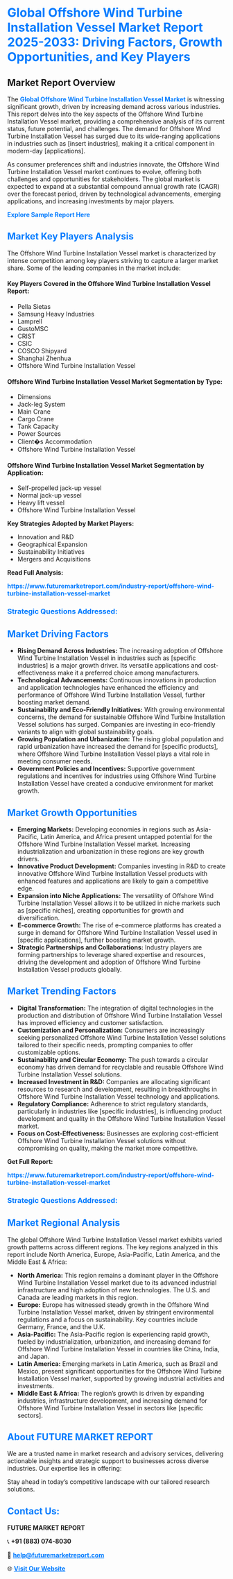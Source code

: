 <h1 style="color: #007BFF;">Global Offshore Wind Turbine Installation Vessel Market Report 2025-2033: Driving Factors, Growth Opportunities, and Key Players</h1>

<section id="overview">
<h2>Market Report Overview</h2>
<p>The <a href="https://www.futuremarketreport.com/industry-report/offshore-wind-turbine-installation-vessel-market" style="color: #007BFF; text-decoration: none;"><strong>Global Offshore Wind Turbine Installation Vessel Market</strong></a> is witnessing significant growth, driven by increasing demand across various industries. This report delves into the key aspects of the Offshore Wind Turbine Installation Vessel market, providing a comprehensive analysis of its current status, future potential, and challenges. The demand for Offshore Wind Turbine Installation Vessel has surged due to its wide-ranging applications in industries such as [insert industries], making it a critical component in modern-day [applications].</p>
<p>As consumer preferences shift and industries innovate, the Offshore Wind Turbine Installation Vessel market continues to evolve, offering both challenges and opportunities for stakeholders. The global market is expected to expand at a substantial compound annual growth rate (CAGR) over the forecast period, driven by technological advancements, emerging applications, and increasing investments by major players.</p>
</section>

<section id="overview">
<p><a href="https://www.futuremarketreport.com/request-sample/reportId=104714" style="color: #007BFF; text-decoration: none;"><strong>Explore Sample Report Here</strong></a></p>
</section>

<section id="key-players">
<h2 style="color: #007BFF;">Market Key Players Analysis</h2>
<p>The Offshore Wind Turbine Installation Vessel market is characterized by intense competition among key players striving to capture a larger market share. Some of the leading companies in the market include:</p>
<h4>Key Players Covered in the Offshore Wind Turbine Installation Vessel Report:</h4>
<ul><li>Pella Sietas</li><li>Samsung Heavy Industries</li><li>Lamprell</li><li>GustoMSC</li><li>CRIST</li><li>CSIC</li><li>COSCO Shipyard</li><li>Shanghai Zhenhua</li><li>Offshore Wind Turbine Installation Vessel</li></ul>
<h4>Offshore Wind Turbine Installation Vessel Market Segmentation by Type:</h4>
<ul><li>Dimensions</li><li>Jack-leg System</li><li>Main Crane</li><li>Cargo Crane</li><li>Tank Capacity</li><li>Power Sources</li><li>Client�s Accommodation</li><li>Offshore Wind Turbine Installation Vessel</li></ul>

<h4>Offshore Wind Turbine Installation Vessel Market Segmentation by Application:</h4>
<ul><li>Self-propelled jack-up vessel</li><li>Normal jack-up vessel</li><li>Heavy lift vessel</li><li>Offshore Wind Turbine Installation Vessel</li></ul>
<p><strong>Key Strategies Adopted by Market Players:</strong></p>
<ul>
<li>Innovation and R&D</li>
<li>Geographical Expansion</li>
<li>Sustainability Initiatives</li>
<li>Mergers and Acquisitions</li>
</ul>
</section>

<section>
<p><strong>Read Full Analysis: </strong></p><a href="https://www.futuremarketreport.com/industry-report/offshore-wind-turbine-installation-vessel-market" style="color: #007BFF; text-decoration: none;"><strong>https://www.futuremarketreport.com/industry-report/offshore-wind-turbine-installation-vessel-market</strong></a>
<h3 style="color: #007BFF;">Strategic Questions Addressed:</h3>
</section>

<section id="driving-factors">
<h2 style="color: #007BFF;">Market Driving Factors</h2>
<ul>
<li><strong>Rising Demand Across Industries:</strong> The increasing adoption of Offshore Wind Turbine Installation Vessel in industries such as [specific industries] is a major growth driver. Its versatile applications and cost-effectiveness make it a preferred choice among manufacturers.</li>
<li><strong>Technological Advancements:</strong> Continuous innovations in production and application technologies have enhanced the efficiency and performance of Offshore Wind Turbine Installation Vessel, further boosting market demand.</li>
<li><strong>Sustainability and Eco-Friendly Initiatives:</strong> With growing environmental concerns, the demand for sustainable Offshore Wind Turbine Installation Vessel solutions has surged. Companies are investing in eco-friendly variants to align with global sustainability goals.</li>
<li><strong>Growing Population and Urbanization:</strong> The rising global population and rapid urbanization have increased the demand for [specific products], where Offshore Wind Turbine Installation Vessel plays a vital role in meeting consumer needs.</li>
<li><strong>Government Policies and Incentives:</strong> Supportive government regulations and incentives for industries using Offshore Wind Turbine Installation Vessel have created a conducive environment for market growth.</li>
</ul>
</section>

<section id="growth-opportunities">
<h2 style="color: #007BFF;">Market Growth Opportunities</h2>
<ul>
<li><strong>Emerging Markets:</strong> Developing economies in regions such as Asia-Pacific, Latin America, and Africa present untapped potential for the Offshore Wind Turbine Installation Vessel market. Increasing industrialization and urbanization in these regions are key growth drivers.</li>
<li><strong>Innovative Product Development:</strong> Companies investing in R&D to create innovative Offshore Wind Turbine Installation Vessel products with enhanced features and applications are likely to gain a competitive edge.</li>
<li><strong>Expansion into Niche Applications:</strong> The versatility of Offshore Wind Turbine Installation Vessel allows it to be utilized in niche markets such as [specific niches], creating opportunities for growth and diversification.</li>
<li><strong>E-commerce Growth:</strong> The rise of e-commerce platforms has created a surge in demand for Offshore Wind Turbine Installation Vessel used in [specific applications], further boosting market growth.</li>
<li><strong>Strategic Partnerships and Collaborations:</strong> Industry players are forming partnerships to leverage shared expertise and resources, driving the development and adoption of Offshore Wind Turbine Installation Vessel products globally.</li>
</ul>
</section>

<section id="trending-factors">
<h2 style="color: #007BFF;">Market Trending Factors</h2>
<ul>
<li><strong>Digital Transformation:</strong> The integration of digital technologies in the production and distribution of Offshore Wind Turbine Installation Vessel has improved efficiency and customer satisfaction.</li>
<li><strong>Customization and Personalization:</strong> Consumers are increasingly seeking personalized Offshore Wind Turbine Installation Vessel solutions tailored to their specific needs, prompting companies to offer customizable options.</li>
<li><strong>Sustainability and Circular Economy:</strong> The push towards a circular economy has driven demand for recyclable and reusable Offshore Wind Turbine Installation Vessel solutions.</li>
<li><strong>Increased Investment in R&D:</strong> Companies are allocating significant resources to research and development, resulting in breakthroughs in Offshore Wind Turbine Installation Vessel technology and applications.</li>
<li><strong>Regulatory Compliance:</strong> Adherence to strict regulatory standards, particularly in industries like [specific industries], is influencing product development and quality in the Offshore Wind Turbine Installation Vessel market.</li>
<li><strong>Focus on Cost-Effectiveness:</strong> Businesses are exploring cost-efficient Offshore Wind Turbine Installation Vessel solutions without compromising on quality, making the market more competitive.</li>
</ul>
</section>

<section>
<p><strong>Get Full Report: </strong></p><a href="https://www.futuremarketreport.com/industry-report/offshore-wind-turbine-installation-vessel-market" style="color: #007BFF; text-decoration: none;"><strong>https://www.futuremarketreport.com/industry-report/offshore-wind-turbine-installation-vessel-market</strong></a>
<h3 style="color: #007BFF;">Strategic Questions Addressed:</h3>
</section>


<section id="regional-analysis">
<h2 style="color: #007BFF;">Market Regional Analysis</h2>
<p>The global Offshore Wind Turbine Installation Vessel market exhibits varied growth patterns across different regions. The key regions analyzed in this report include North America, Europe, Asia-Pacific, Latin America, and the Middle East & Africa:</p>
<ul>
<li><strong>North America:</strong> This region remains a dominant player in the Offshore Wind Turbine Installation Vessel market due to its advanced industrial infrastructure and high adoption of new technologies. The U.S. and Canada are leading markets in this region.</li>
<li><strong>Europe:</strong> Europe has witnessed steady growth in the Offshore Wind Turbine Installation Vessel market, driven by stringent environmental regulations and a focus on sustainability. Key countries include Germany, France, and the U.K.</li>
<li><strong>Asia-Pacific:</strong> The Asia-Pacific region is experiencing rapid growth, fueled by industrialization, urbanization, and increasing demand for Offshore Wind Turbine Installation Vessel in countries like China, India, and Japan.</li>
<li><strong>Latin America:</strong> Emerging markets in Latin America, such as Brazil and Mexico, present significant opportunities for the Offshore Wind Turbine Installation Vessel market, supported by growing industrial activities and investments.</li>
<li><strong>Middle East & Africa:</strong> The region’s growth is driven by expanding industries, infrastructure development, and increasing demand for Offshore Wind Turbine Installation Vessel in sectors like [specific sectors].</li>
</ul>
</section>

<footer>
<h2 style="color: #007BFF;">About FUTURE MARKET REPORT</h2>
<p>We are a trusted name in market research and advisory services, delivering actionable insights and strategic support to businesses across diverse industries. Our expertise lies in offering:</p>

<p>Stay ahead in today’s competitive landscape with our tailored research solutions.</p>

<h2 style="color: #007BFF;">Contact Us:</h2>
<p><strong>FUTURE MARKET REPORT</strong></p>
<p>📞 <strong>+91 (883) 074-8030</strong></p>
<p>📧 <strong><a href="mailto:help@futuremarketreport.com" style="color: #007BFF;">help@futuremarketreport.com</a></strong></p>
<p>🌐 <strong><a href="https://www.futuremarketreport.com/" style="color: #007BFF;">Visit Our Website</a></strong></p>
</footer>